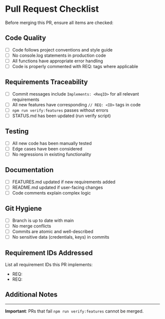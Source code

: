 # Pull Request Checklist

Before merging this PR, ensure all items are checked:

## Code Quality
- [ ] Code follows project conventions and style guide
- [ ] No console.log statements in production code
- [ ] All functions have appropriate error handling
- [ ] Code is properly commented with REQ: tags where applicable

## Requirements Traceability
- [ ] Commit messages include `Implements: <ReqID>` for all relevant requirements
- [ ] All new features have corresponding `// REQ: <ID>` tags in code
- [ ] `npm run verify:features` passes without errors
- [ ] STATUS.md has been updated (run verify script)

## Testing
- [ ] All new code has been manually tested
- [ ] Edge cases have been considered
- [ ] No regressions in existing functionality

## Documentation
- [ ] FEATURES.md updated if new requirements added
- [ ] README.md updated if user-facing changes
- [ ] Code comments explain complex logic

## Git Hygiene
- [ ] Branch is up to date with main
- [ ] No merge conflicts
- [ ] Commits are atomic and well-described
- [ ] No sensitive data (credentials, keys) in commits

## Requirement IDs Addressed
List all requirement IDs this PR implements:
- REQ: 
- REQ: 

## Additional Notes
<!-- Any additional context, screenshots, or information -->

---

**Important**: PRs that fail `npm run verify:features` cannot be merged.
